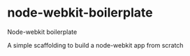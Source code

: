node-webkit-boilerplate
=======================

Node-webkit boilerplate

A simple scaffolding to build a node-webkit app from scratch
